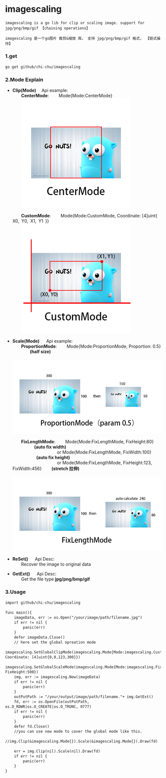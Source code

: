 # imagescaling
	imagescaling is a go lib for clip or scaling image. support for jpg/png/bmp/gif 【chaining operations】
	
	imagescaling 是一个go图片 裁剪&缩放 库。 支持 jpg/png/bmp/gif 格式， 【链式操作】
### 1.get
```bash
go get github/chi-chu/imagescaling
```
### 2.Mode Explain
* **Clip(Mode)**  &emsp;Api example:  
	&emsp;&emsp;**CenterMode**:			&emsp;&emsp;Mode{Mode:CenterMode}  
	&emsp;&emsp;![Image text](img/CenterMode.jpg)  
	
	&emsp;&emsp;**CustomMode**:    		&emsp;&emsp;Mode{Mode:CustomMode, Coordinate: [4]uint{&ensp;X0,&ensp;Y0,&ensp;X1,&ensp;Y1&ensp;}}  
	&emsp;&emsp;![Image text](img/CustomMode.jpg)  

* **Scale(Mode)** &emsp; Api example:  
	&emsp;&emsp;**ProportionMode**:		&emsp;&emsp;Mode{Mode:ProportionMode, Proportion: 0.5}	&emsp;&emsp;&emsp;&emsp;**(half size)**  
	&emsp;&emsp;![Image text](img/ProportionMode.jpg)  
	
	&emsp;&emsp;**FixLengthMode**:		&emsp;&emsp;Mode{Mode:FixLengthMode, FixHeight:80} 	&emsp;&emsp;&emsp;&emsp;&emsp;**(auto fix width)**  
	&emsp;&emsp;&emsp;&emsp;&emsp;&emsp;&emsp;&emsp;&emsp;&emsp;                 or Mode{Mode:FixLengthMode, FixWidth:100}		&ensp;&emsp;&emsp;&emsp;&emsp;&emsp;**(auto fix height)**  
	&emsp;&emsp;&emsp;&emsp;&emsp;&emsp;&emsp;&emsp;&emsp;&emsp;  				 or Mode{Mode:FixLengthMode, FixHeight:123, FixWidth:456}  &emsp;&emsp;**(stretch 拉伸)**  
	&emsp;&emsp;![Image text](img/FixLengthMode.jpg)  

* **ReSet()**  &emsp; Api Desc:  
	&emsp;&emsp;Recover the image to original data
* **GetExt()** &emsp; Api Desc:  
	&emsp;&emsp;Get the file type **jpg/png/bmp/gif**
### 3.Usage
```golang
import github/chi-chu/imagescaling

func main(){
	imageData, err := os.Open("/your/image/path/filename.jpg")
    if err != nil {
        panic(err)
    }
    defer imageData.Close()
    // here set the global opreation mode
    imagescaling.SetGlobalClipMode(imagescaling.Mode{Mode:imagescaling.CustomMode, Coordinate: [4]uint{0,0,123,300}})
    imagescaling.SetGlobalScaleMode(imagescaling.Mode{Mode:imagescaling.FixLengthMode, FixHeight:500})
    img, err := imagescaling.New(imageData)
    if err != nil {
        panic(err)
    }
    outPutPath := "/your/output/image/path/filename."+ img.GetExt()
    fd, err := os.OpenFile(outPutPath, os.O_RDWR|os.O_CREATE|os.O_TRUNC, 0777)
    if err != nil {
        panic(err)
    }
    defer fd.Close()
    //you can use new mode to cover the global mode like this.
    //img.Clip(&imagescaling.Mode{}).Scale(&imagescaling.Mode{}).Draw(fd)
    
    err = img.Clip(nil).Scale(nil).Draw(fd)
    if err != nil {
        panic(err)
    }
}
```